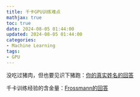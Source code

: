 ```yaml
---
title: 千卡GPU训练难点
mathjax: true
toc: true
date: 2024-08-05 01:44:00
updated: 2024-08-05 01:44:00
categories:
- Machine Learning
tags:
- GPU
---
```

没吃过猪肉，但也要见识下猪跑：[你的真实姓名的回答](https://www.zhihu.com/question/650979052/answer/3501160453)


千卡训练经验的含金量：[Frossmann的回答](https://www.zhihu.com/question/650979052/answer/3454365035)
